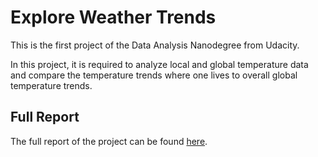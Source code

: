 # Explore Weather Trends
This is the first project of the Data Analysis Nanodegree from Udacity.

In this project, it is required to analyze local and global temperature data and compare the temperature trends where one lives to overall global temperature trends.

## Full Report
The full report of the project can be found [here](Report/Weather%20Trends%20Report.pdf).
